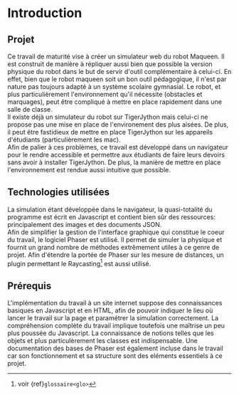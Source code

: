 # Introduction

## Projet 
Ce travail de maturité vise à créer un simulateur web du robot Maqueen. Il est construit de manière à répliquer aussi bien que possible la version physique du robot dans le but de servir d'outil complémentaire à celui-ci. En effet, bien que le robot maqueen soit un bon outil pédagogique, il n'est par nature pas toujours adapté à un système scolaire gymnasial. Le robot, et plus particulièrement l'environnement qu'il nécessite (obstacles et marquages), peut être compliqué à mettre en place rapidement dans une salle de classe.  
Il existe déjà un simulateur du robot sur TigerJython mais celui-ci ne propose pas une mise en place de l'environement des plus aisées. De plus, il peut être fastidieux de mettre en place TigerJython sur les appareils d'étudiants (particulièrement les mac).  
Afin de palier à ces problèmes, ce travail est développé dans un navigateur pour le rendre accessible et permettre aux étudiants de faire leurs devoirs sans avoir à installer TigerJython. De plus, la manière de mettre en place l'environnement est rendue aussi intuitive que possible.

## Technologies utilisées

La simulation étant développée dans le navigateur, la quasi-totalité du programme est écrit en Javascript et contient bien sûr des ressources: principalement des images et des documents JSON.  
Afin de simplifier la gestion de l'interface graphique qui constitue le coeur du travail, le logiciel Phaser est utilisé. Il permet de simuler la physique et fournit un grand nombre de méthodes extrêmement utiles à ce genre de projet. Afin d'étendre la portée de Phaser sur les mesure de distances, un plugin permettant le Raycasting[^glo] est aussi utilisé.

## Prérequis

L'implémentation du travail à un site internet suppose des connaissances basiques en Javascript et en HTML, afin de pouvoir indiquer le lieu où lancer le travail sur la page et paramétrer la simulation correctement. La compréhension complète du travail implique toutefois une maîtrise un peu plus poussée du Javascript. La connaissance de notions telles que les objets et plus particulèrement les classes est indispensable. Une documentation des bases de Phaser est également incluse dans le travail car son fonctionnement et sa structure sont des eléments essentiels à ce projet.

[^glo]: voir {ref}`glossaire<glo>`